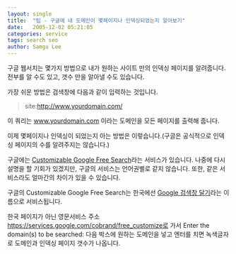 ```yaml
---
layout: single
title:  "팁 - 구글에 내 도메인이 몇페이지나 인덱싱되었는지 알아보기"
date:   2005-12-02 05:21:05
categories: service
tags: search seo
author: Samgu Lee
---
```

구글 웹서치는 몇가지 방법으로 내가 원하는 사이트 만의 인덱싱 페이지를 알려줍니다. 전부를 알 수도 있고, 갯수 만을 알아낼 수도 있습니다.

가장 쉬운 방법은 검색창에 다음과 같이 입력하는 것입니다.

> site:http://www.yourdomain.com/

이 쿼리는 www.yourdomain.com 이라는 도메인을 모든 페이지를 출력해 줍니다.

이제 몇페이지나 인덱싱이 되었는지 아는 방법은 이렇습니다.(구글은 공식적으로 인덱싱 페이지의 수를 알려주지는 않습니다.)

구글에는 [Customizable Google Free Search](https://services.google.com/cobrand/free_customize)라는 서비스가 있습니다. 나중에 다시 설명을 할 기회가 있겠지만, 구글의 서비스는 언어권별로 같지 않습니다. 또한, 같은 서비스라도 얼마간의 차이가 있을 수 있습니다.

구글의 Customizable Google Free Search는 한국에선 [Google 검색창 달기](http://www.google.com/searchcode.html)라는 이름으로 서비스됩니다.

한국 페이지가 아닌 영문서비스 주소 https://services.google.com/cobrand/free_customize로 가서 Enter the domain(s) to be searched: 다음 박스에 원하는 도메인을 넣고 엔터를 치면 녹색글자로 도메인과 인덱싱 페이지 갯수가 나옵니다.
